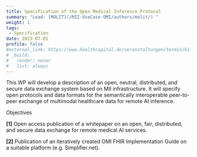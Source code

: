 ```yaml
---
title: Specification of the Open Medical Inference Protocol
summary: "Lead: [MOLIT](/MII-UseCase-OMI/authors/molit/) "
weight: 1
tags: 
 - Specification
date: 2023-07-01
profile: false
#external_link: https://www.healthcapital.de/veranstaltungen/termin/ki-in-der-radiologie/
# _build:
#   render: never
#   list: always
---
```

This WP will develop a description of an open, neutral, distributed, and secure data exchange system based on MII infrastructure. It will specify open protocols and data formats for the semantically interoperable peer-to-peer exchange of multimodal healthcare data for remote AI inference.

Objectives

**[1]** Open access publication of a whitepaper on an open, fair, distributed, and secure data exchange for remote medical AI services.

**[2]** Publication of an iteratively created OMI FHIR Implementation Guide on a suitable platform (e.g. Simplifier.net).

